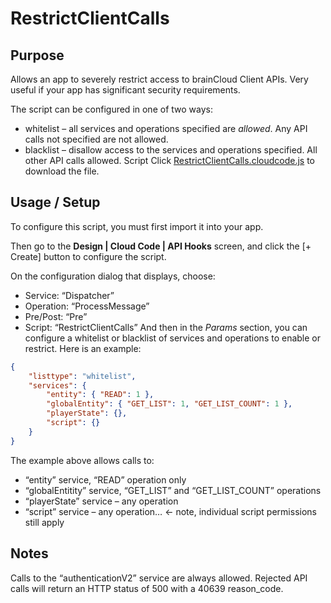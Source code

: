 # RestrictClientCalls
## Purpose
Allows an app to severely restrict access to brainCloud Client APIs. Very useful if your app has significant security requirements.

The script can be configured in one of two ways:

* whitelist – all services and operations specified are *allowed*. Any API calls not specified are not allowed.
* blacklist – disallow access to the services and operations specified. All other API calls allowed.
Script
Click [RestrictClientCalls.cloudcode.js](RestrictClientCalls.cloudcode.js) to download the file.

## Usage / Setup
To configure this script, you must first import it into your app.

Then go to the **Design | Cloud Code | API Hooks** screen, and click the [+ Create] button to configure the script.

On the configuration dialog that displays, choose:

* Service: “Dispatcher”
* Operation: “ProcessMessage”
* Pre/Post: “Pre”
* Script: “RestrictClientCalls”
And then in the *Params* section, you can configure a whitelist or blacklist of services and operations to enable or restrict. Here is an example:
```json
{
    "listtype": "whitelist",
    "services": {
        "entity": { "READ": 1 },
        "globalEntity": { "GET_LIST": 1, "GET_LIST_COUNT": 1 },
        "playerState": {},
        "script": {}
    }
}
```
The example above allows calls to:

* “entity” service, “READ” operation only
* “globalEntitity” service, “GET_LIST” and “GET_LIST_COUNT” operations
* “playerState” service – any operation
* “script” service – any operation… <- note, individual script permissions still apply
## Notes
Calls to the “authenticationV2” service are always allowed.
Rejected API calls will return an HTTP status of 500 with a 40639 reason_code.